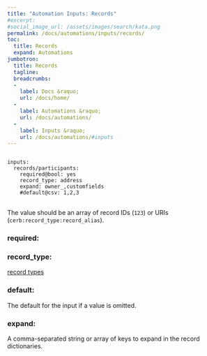 ```yaml
---
title: "Automation Inputs: Records"
#excerpt: 
#social_image_url: /assets/images/search/kata.png
permalink: /docs/automations/inputs/records/
toc:
  title: Records
  expand: Automations
jumbotron:
  title: Records
  tagline: 
  breadcrumbs:
  -
    label: Docs &raquo;
    url: /docs/home/
  -
    label: Automations &raquo;
    url: /docs/automations/
  -
    label: Inputs &raquo;
    url: /docs/automations/#inputs
---
```


<pre>
<code class="language-cerb">
inputs:
  records/participants:
    required@bool: yes
    record_type: address
    expand: owner_,customfields
    #default@csv: 1,2,3
</code>
</pre>

The value should be an array of record IDs (`123`) or URIs (`cerb:record_type:record_alias`).

### required:

### record_type:

[record types](/docs/records/types/)

### default:

The default for the input if a value is omitted.

### expand:

A comma-separated string or array of keys to expand in the record dictionaries.
